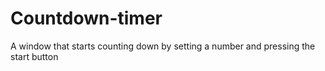 # Countdown-timer
A window that starts counting down by setting a number and pressing the start button
